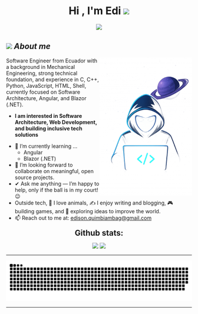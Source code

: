 <h1 align="center">Hi , I'm Edi <img src="https://media.giphy.com/media/hvRJCLFzcasrR4ia7z/giphy.gif" width="35"></h1>
<p align="center">
  <a href="https://github.com/DenverCoder1/readme-typing-svg"><img src="https://readme-typing-svg.herokuapp.com?font=Time+New+Roman&color=%23C8BE25&size=25&center=true&vCenter=true&width=600&height=100&lines=Software+Engineer;2x+ACPC+Finalist;Expert+on+Codeforces;4+Kyu+on+Atcoder;Always+learning+new+things"></a>
</p>


## <img src="https://media.giphy.com/media/ObNTw8Uzwy6KQ/giphy.gif" width="30px">&nbsp;***About me***


<img align="right" width=250px alt="Unicorn" src="https://github.com/Psyduck8520/Psyduck8520/blob/master/hack08_27_01%20p.m..png" />


Software Engineer from Ecuador with a background in Mechanical Engineering, strong technical foundation, and experience in C, C++, Python, JavaScript, HTML, Shell, currently focused on Software Architecture, Angular, and Blazor (.NET).
* **I am interested in Software Architecture, Web Development, and building inclusive tech solutions**
- 🌱 I’m currently learning ...
  - Angular
  - Blazor (.NET)
- 👯 I’m looking forward to collaborate on meaningful, open source projects.
- ✔ Ask me anything — I’m happy to help, only if the ball is in my court! 😉<br>
- Outside tech, 🐾 I love animals, ✍️ I enjoy writing and blogging, 🎮 building games, and 🌱 exploring ideas to improve the world.
- 📫 Reach out to me at: <a href="mailto:edison.quimbiamba@ejemplo.com">edison.quimbiambag@gmail.com</a>



<div align="center">
<h2 align="center" style="margin: 5px 10px;">Github stats:</h2> 

[![](https://github-readme-stats.vercel.app/api?username=Psyduck8520&show_icons=true&theme=tokyonight&hide_border=true&locale=en)](https://github.com/Psyduck8520)
[![](https://github-readme-streak-stats.herokuapp.com/?user=Psyduck8520&theme=material-palenight)](https://github.com/Psyduck8520)
</div>

----

<p align="center">
  <img  src="https://raw.githubusercontent.com/Elanza-48/Elanza-48/main/resources/img/github-contribution-grid-snake.svg"
    alt="example" />
</p>

------



